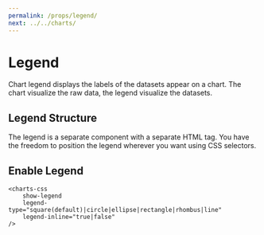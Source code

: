```yaml
---
permalink: /props/legend/
next: ../../charts/
---
```


# Legend

Chart legend displays the labels of the datasets appear on a chart. The chart visualize the raw data, the legend visualize the datasets.

## Legend Structure

The legend is a separate component with a separate HTML tag. You have the freedom to position the legend wherever you want using CSS selectors.

## Enable Legend

```vue{2-4}
<charts-css
    show-legend
    legend-type="square(default)|circle|ellipse|rectangle|rhombus|line"
    legend-inline="true|false"
/>
```
